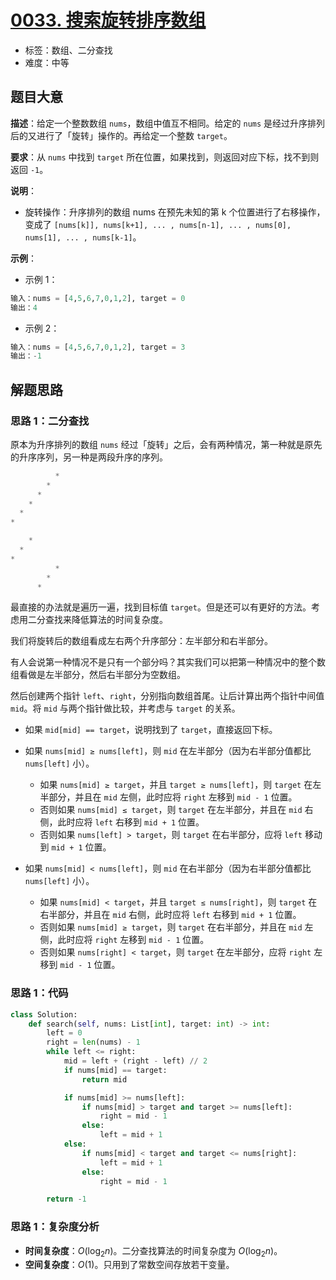 # [0033. 搜索旋转排序数组](https://leetcode.cn/problems/search-in-rotated-sorted-array/)

- 标签：数组、二分查找
- 难度：中等

## 题目大意

**描述**：给定一个整数数组 `nums`，数组中值互不相同。给定的 `nums` 是经过升序排列后的又进行了「旋转」操作的。再给定一个整数 `target`。

**要求**：从 `nums` 中找到 `target` 所在位置，如果找到，则返回对应下标，找不到则返回 `-1`。

**说明**：

- 旋转操作：升序排列的数组 nums 在预先未知的第 k 个位置进行了右移操作，变成了 `[nums[k]], nums[k+1], ... , nums[n-1], ... , nums[0], nums[1], ... , nums[k-1]`。

**示例**：

- 示例 1：

```python
输入：nums = [4,5,6,7,0,1,2], target = 0
输出：4
```

- 示例 2：

```python
输入：nums = [4,5,6,7,0,1,2], target = 3
输出：-1
```

## 解题思路

### 思路 1：二分查找

原本为升序排列的数组 `nums` 经过「旋转」之后，会有两种情况，第一种就是原先的升序序列，另一种是两段升序的序列。

```python
          *
        *
      *
    *
  *
*
```

```python
    *
  *
*
          *
        *
      *
```

最直接的办法就是遍历一遍，找到目标值 `target`。但是还可以有更好的方法。考虑用二分查找来降低算法的时间复杂度。

我们将旋转后的数组看成左右两个升序部分：左半部分和右半部分。

有人会说第一种情况不是只有一个部分吗？其实我们可以把第一种情况中的整个数组看做是左半部分，然后右半部分为空数组。

然后创建两个指针 `left`、`right`，分别指向数组首尾。让后计算出两个指针中间值 `mid`。将 `mid` 与两个指针做比较，并考虑与 `target` 的关系。

- 如果 `mid[mid] == target`，说明找到了 `target`，直接返回下标。
- 如果 `nums[mid] ≥ nums[left]`，则 `mid` 在左半部分（因为右半部分值都比 `nums[left]` 小）。
  - 如果 `nums[mid] ≥ target`，并且 `target ≥ nums[left]`，则 `target` 在左半部分，并且在 `mid` 左侧，此时应将 `right` 左移到 `mid - 1` 位置。
  - 否则如果 `nums[mid] ≤ target`，则 `target` 在左半部分，并且在 `mid` 右侧，此时应将 `left` 右移到 `mid + 1` 位置。
  - 否则如果 `nums[left] > target`，则 `target` 在右半部分，应将 `left` 移动到 `mid + 1` 位置。

- 如果 `nums[mid] < nums[left]`，则 `mid` 在右半部分（因为右半部分值都比 `nums[left]` 小）。
  - 如果 `nums[mid] < target`，并且 `target ≤ nums[right]`，则 `target` 在右半部分，并且在 `mid` 右侧，此时应将 `left` 右移到 `mid + 1` 位置。
  - 否则如果 `nums[mid] ≥ target`，则 `target` 在右半部分，并且在 `mid` 左侧，此时应将 `right` 左移到 `mid - 1` 位置。
  - 否则如果 `nums[right] < target`，则 `target` 在左半部分，应将 `right` 左移到 `mid - 1` 位置。

### 思路 1：代码

```python
class Solution:
    def search(self, nums: List[int], target: int) -> int:
        left = 0
        right = len(nums) - 1
        while left <= right:
            mid = left + (right - left) // 2
            if nums[mid] == target:
                return mid

            if nums[mid] >= nums[left]:
                if nums[mid] > target and target >= nums[left]:
                    right = mid - 1
                else:
                    left = mid + 1
            else:
                if nums[mid] < target and target <= nums[right]:
                    left = mid + 1
                else:
                    right = mid - 1

        return -1
```

### 思路 1：复杂度分析

- **时间复杂度**：$O(\log_2 n)$。二分查找算法的时间复杂度为 $O(\log_2 n)$。
- **空间复杂度**：$O(1)$。只用到了常数空间存放若干变量。

